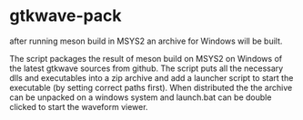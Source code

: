 # gtkwave-pack
after running meson build in MSYS2 an archive for Windows will be built.

The script packages the result of meson build on MSYS2 on Windows of the latest gtkwave sources from github. The script puts all the necessary dlls and executables into a zip archive and add a launcher script to start the executable (by setting correct paths first). When distributed the the archive can be unpacked on a windows system and launch.bat can be double clicked to start the waveform viewer.
